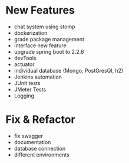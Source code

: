 # New Features
- chat system using stomp
- dockerization
- grade package management
- interface new feature
- upgrade spring boot to 2.2.6
- devTools
- actuator
- individual database (Mongo, PostGresQl, h2)
- Jenkins automation
- JUnit tests
- JMeter Tests
- Logging 


# Fix & Refactor
- fix swagger
- documentation
- database connection
- different environments

